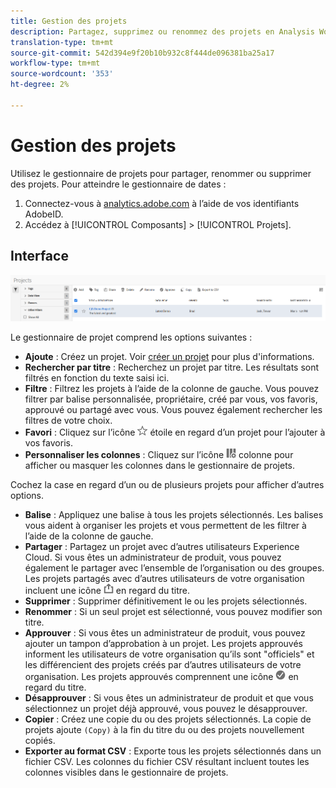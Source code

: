 ```yaml
---
title: Gestion des projets
description: Partagez, supprimez ou renommez des projets en Analysis Workspace.
translation-type: tm+mt
source-git-commit: 542d394e9f20b10b932c8f444de096381ba25a17
workflow-type: tm+mt
source-wordcount: '353'
ht-degree: 2%

---
```



# Gestion des projets

Utilisez le gestionnaire de projets pour partager, renommer ou supprimer des projets. Pour atteindre le gestionnaire de dates :

1. Connectez-vous à [analytics.adobe.com](https://analytics.adobe.com) à l’aide de vos identifiants AdobeID.
1. Accédez à [!UICONTROL Composants] > [!UICONTROL Projets].

## Interface

![IU](../assets/project-ui.png)

Le gestionnaire de projet comprend les options suivantes :

* **Ajoute** : Créez un projet. Voir [créer un projet](create.md) pour plus d&#39;informations.
* **Rechercher par titre** : Recherchez un projet par titre. Les résultats sont filtrés en fonction du texte saisi ici.
* **Filtre** : Filtrez les projets à l’aide de la colonne de gauche. Vous pouvez filtrer par balise personnalisée, propriétaire, créé par vous, vos favoris, approuvé ou partagé avec vous. Vous pouvez également rechercher les filtres de votre choix.
* **Favori** : Cliquez sur l’icône  ![](../assets/star.png) étoile en regard d’un projet pour l’ajouter à vos favoris.
* **Personnaliser les colonnes** : Cliquez sur l’icône  ![](../assets/columns.png) colonne pour afficher ou masquer les colonnes dans le gestionnaire de projets.

Cochez la case en regard d’un ou de plusieurs projets pour afficher d’autres options.

* **Balise** : Appliquez une balise à tous les projets sélectionnés. Les balises vous aident à organiser les projets et vous permettent de les filtrer à l’aide de la colonne de gauche.
* **Partager** : Partagez un projet avec d’autres utilisateurs Experience Cloud. Si vous êtes un administrateur de produit, vous pouvez également le partager avec l’ensemble de l’organisation ou des groupes. Les projets partagés avec d’autres utilisateurs de votre organisation incluent une icône ![shared](../assets/shared.png) en regard du titre.
* **Supprimer** : Supprimer définitivement le ou les projets sélectionnés.
* **Renommer** : Si un seul projet est sélectionné, vous pouvez modifier son titre.
* **Approuver** : Si vous êtes un administrateur de produit, vous pouvez ajouter un tampon d’approbation à un projet. Les projets approuvés informent les utilisateurs de votre organisation qu’ils sont &quot;officiels&quot; et les différencient des projets créés par d’autres utilisateurs de votre organisation. Les projets approuvés comprennent une icône ![approuvée](../assets/approved.png) en regard du titre.
* **Désapprouver** : Si vous êtes un administrateur de produit et que vous sélectionnez un projet déjà approuvé, vous pouvez le désapprouver.
* **Copier** : Créez une copie du ou des projets sélectionnés. La copie de projets ajoute `(Copy)` à la fin du titre du ou des projets nouvellement copiés.
* **Exporter au format CSV** : Exporte tous les projets sélectionnés dans un fichier CSV. Les colonnes du fichier CSV résultant incluent toutes les colonnes visibles dans le gestionnaire de projets.
